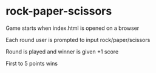 # rock-paper-scissors

Game starts when index.html is opened on a browser

Each round user is prompted to input rock/paper/scissors

Round is played and winner is given +1 score

First to 5 points wins